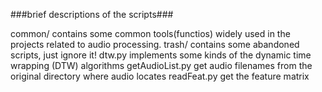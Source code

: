 ###brief descriptions of the scripts###

common/ contains some common tools(functios) widely used in the projects related to audio processing.
trash/  contains some abandoned scripts, just ignore it!
dtw.py implements some kinds of the dynamic time wrapping (DTW) algorithms
getAudioList.py get audio filenames from the original directory where audio locates
readFeat.py get the feature matrix
